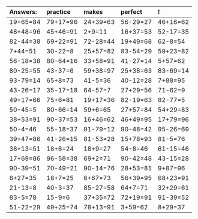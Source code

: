 | Answers: | practice | makes | perfect | ! |
| :--- | :--- | :--- | :--- | :--- |
| 19+65=84 | 79+17=96 | 24+39=63 | 56-29=27 | 46+16=62 | 
| 48+48=96 | 45+46=91 | 2+9=11 | 16+37=53 | 52-17=35 | 
| 82-44=38 | 69+22=91 | 72-28=44 | 19+49=68 | 62-8=54 | 
| 7+44=51 | 30-22=8 | 25+57=82 | 83-54=29 | 59+23=82 | 
| 56-18=38 | 80-64=16 | 33+58=91 | 41-27=14 | 5+57=62 | 
| 80-25=55 | 43-37=6 | 59+38=97 | 25+38=63 | 83-69=14 | 
| 93-79=14 | 65+8=73 | 41-5=36 | 40-12=28 | 7+88=95 | 
| 43-26=17 | 35-17=18 | 64-57=7 | 27+29=56 | 71-62=9 | 
| 49+17=66 | 75+6=81 | 19+17=36 | 82-19=63 | 82-77=5 | 
| 50-45=5 | 80-66=14 | 59+6=65 | 27+57=84 | 54+29=83 | 
| 38+53=91 | 90-37=53 | 16+46=62 | 46+49=95 | 17+79=96 | 
| 50-4=46 | 55-18=37 | 91-79=12 | 90-48=42 | 95-26=69 | 
| 39+47=86 | 41-26=15 | 81-53=28 | 15+78=93 | 81-5=76 | 
| 38+13=51 | 18+6=24 | 18+9=27 | 54-8=46 | 61-15=46 | 
| 17+69=86 | 96-58=38 | 69+2=71 | 90-42=48 | 43-15=28 | 
| 90-39=51 | 70-49=21 | 90-14=76 | 28+53=81 | 9+87=96 | 
| 8+27=35 | 18+7=25 | 6+67=73 | 56+39=95 | 68+23=91 | 
| 21-13=8 | 40-3=37 | 85-27=58 | 64+7=71 | 32+29=61 | 
| 83-5=78 | 15-9=6 | 37+35=72 | 72+19=91 | 91-39=52 | 
| 51-22=29 | 49+25=74 | 78+13=91 | 3+59=62 | 8+29=37 | 
